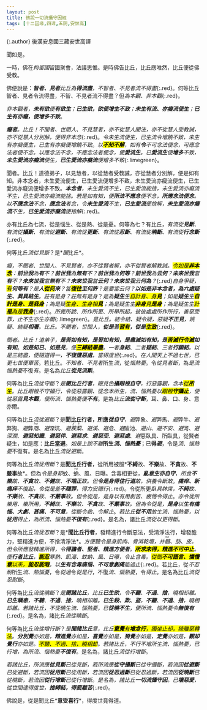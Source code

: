 ```yaml
---
layout: post
title: 佛說一切流攝守因經
tags: [十二因缘,四谛,五阴,安世高]
---
```


{:.author}
後漢安息國三藏安世高譯

聞如是。

一時，佛在*拘留國*留國聚會，法議思惟。是時佛告比丘，比丘應唯然，比丘便從佛受教。

佛便說是：*<b>智者、見者</b>比丘為<b><i>得</i>流盡</b>，不智者、不見者流不得盡*{:.red}。何等比丘智者、見者令流得盡，不智、不見者流不得盡？但*為<i>本觀</i>、<i>非本觀</i>*{:.red}。

*非本觀者，<b>未有<i>欲</i></b>便<b>有<i>欲</i>生</b>；<b>已生<i>欲</i>，<i>欲</i>便<i>增生</i>不致</b>；<b>未生<i>有流</i>、亦<i>癡流</i>便<i>生</i></b>；<b>已生<i>有</i>亦<i>癡</i>，便<i>增多</i>不致</b>*。

*<b>癡者</b>。比丘！不聞者、世間人、不見慧者，亦不從慧人聞法，亦不從慧人受教誡，亦不從慧人分別解，便得<i>非本念</i>*{:.red}。*令<i>未生流</i>便<i>生</i>，<i>已生流</i>令<i>增饒</i>不致，<i>未生有</i>亦<i>癡</i>便<i>生</i>，<i>已生有</i>亦<i>癡</i>便<i>增饒</i>不致*。*以<mark><b>不知不解</b></mark>，如有<i><b>令</b></i><i>不可念法</i>便<i>念</i>，可<i>應念法</i>者便<i>不念</i>。以<i>應念法</i>不念，<i>不應念法</i>者便<i>念</i>，便<b><i>愛流</i>生</b>。已<b><i>愛流</i>生</b>便<b>增多</b>不致，<b>未生<i>愛流</i>亦<i>癡流</i></b>便<i>生</i>，<b>已生<i>愛流</i>亦<i>癡流</i></b>便<i>增多</i>不致*{:.limegreen}。

聞者。比丘！道德弟子，以見慧者，以從慧者受教誡，亦從慧者分別解，便是如有知。非本念者，未生愛流便生，已生愛流便增多不致，未生愛流亦癡流便生，已生愛流亦癡流便增多不致。*<b><i>本念</i>者</b>，未生<i>愛流</i>不生，已生<i>愛流</i>能<i>捨</i>，未生<i>愛流</i>亦<i>癡流</i>不生，已生<i>愛流</i>亦<i>癡流</i>能<i>捨</i>。若是如有知，便<b>所法<i>不應念</i></b>便<i>不念</i>，<b>所<i>應念法</i>便<i>念</i></b>。以<b>不應念法</b>不念，<b><i>應念法</i></b>者<i>念</i>，令<b>未生<i>愛流</i></b>不生，<b>已生<i>愛流</i></b>便<i>捨解</i>，<b>未生<i>愛流</i>亦<i>癡流</i></b>不生，<b>已生<i>愛流</i>亦<i>癡流</i></b>便<i>捨解</i>*{:.red}。

亦有比丘為七流，從是惱生、從是熱、從是憂。何等為七？有比丘，*有<i>流</i>從<b><i>見</i>斷</b>、有<i>流</i>從<b><i>攝</i>斷</b>、有<i>流</i>從<b><i>避</i>斷</b>、有<i>流</i>從<b><i>更</i>斷</b>、有<i>流</i>從<b><i>忍</i>斷</b>、有<i>流</i>從<b><i>曉</i>斷</b>、有<i>流</i>從<b><i>行念</i>斷</b>*{:.red}。

何等比丘*流從見斷*？是*<i>聞</i>比丘*。

*癡，不聞者、世間人、不見賢者，亦不從賢者解，亦不從賢者解教誡。<mark>令如是<b>非本念</b></mark>：<b>前世<i>我</i></b>為<b>有</b>不？<b>前世<i>我</i></b>為<b>無有</b>不？<b>前世<i>我</i></b>為<b><i>何等</i></b>？<b>前世<i>我</i></b>為<b>云何</b>？<b>未來世<i>我</i></b>當<b>有</b>不？<b>未來世<i>我</i></b>當<b>無有</b>不？<b>未來世<i>我</i></b>當<b>云何</b>？<b>未來世<i>我</i></b>云<b>何為</b>？*{:.red}*自身<dfn title="计校迷惑。">爭疑</dfn>，<mark>有</mark><b>何等<i>有</i></b>？是<b><i>人</i><mark>從何</mark><i>來</i></b>？當<b><mark>復往</mark>至<i>何許</i></b>？是<i>要</i>當云何？<b>以如是<i>非本念</i>者，為六處<i>疑</i>生、異異<i>結</i>生</b>。<dfn title="有严正的议论，正经话之意。">莊</dfn>有是身？莊無有是身*？*是為<b>疑生</b><i>生</i><mark>自計身、身<b><i>見</i></b></mark>；如是<b>疑生</b><i>生</i><mark><b>自計<i>是身</i>、<i>是我身</i></b></mark>；為是<i>疑</i><mark>生<i>身</i>、生<i>身相</i><b>見</b></mark>；為是疑生<i>生</i><mark><i><b>非身</b></i>見<i><b>是身</b></i></mark>；為是疑生<i>生</i><mark>計<i><b>是</b></i>為是<i><b>我身</b></i></mark>*{:.red}。*所<i>覺</i>所<i>說</i>、所<i>作</i>所<i>更</i>、所<i>舉</i>所<i>起</i>，彼彼處處所<i>作</i>所<i>行</i>，善惡受罪，止不生亦生亦爾*{:.limegreen}。*是比丘。<i>結</i>令<i>結</i>、<i>疑</i>令<i>疑</i>，<i>惡疑</i><b>不正見</b>，<i>跳疑</i>、<i>結疑</i><b>相著</b>。比丘。不聞者，世間人，<b>從是苦<mark>習<i>有</i></mark>，從<i>是</i><mark>生致</mark></b>*{:.red}。

*聞者。比丘！道弟子，<b>是<i>苦</i>如有知，是<i>習</i>如有知，是<i>盡滅</i>如有知，是<mark><i>苦</i>滅<i>行</i>令滅</mark>如有知</b>*。*<b>如是知已、如是見</b>，便<mark><b><dfn title="身見结、戒禁取结、疑结。">三縛結</dfn>畢盡</b></mark>。一者<b><i>身</i>結</b>、二者<b><i>疑</i>結</b>、三者<b><i>行願</i>結</b>。以是三結盡，便隨道得一，<b>不復墮惡處</b>，當得度世*{:.red}。*在人間天上不過七世，已更七世便畢苦*。若比丘。*不知者、不見者*所生*流*，從*惱熱憂*。令*從見者斷*，為*是流惱熱憂*不復*有*。是名為*比丘<b>從見流斷</b>*。

何等為比丘*流從守斷*？*是<b>聞比丘行者</b>，<i>眼</i>見<i>色</i><b>攝<i>眼根</i>自守</b>，行惡露觀，<i>念</i>本<mark>從<i><b>所</b></i>生</mark>。比丘眼根不守攝行，令從惡露觀、從念本所生，<i>流</i>、<i>惱熱憂</i>以<mark><i>眼根</i><b>守攝止</b></mark>，便從惡露<b>見<i>本觀</i></b>，便所<i>流</i>、<i>惱熱憂</i>便<b>不有</b>*。是為*比丘<b>流從守斷</b>*，耳、鼻、口、身、意亦爾。

何等為比丘*流從避斷*？是<b>聞比丘行者，所應*從<i>自守</i>*</b>，*避*弊象、*避*弊馬、*避*弊牛、*避*弊狗、*避*弊<dfn title="古称蝮蛇一类的毒蛇。亦泛指小蛇。"><ruby>虺<rt>huǐ</rt></ruby></dfn>、*避*深坑、*避*<dfn title="一年生草本植物，果皮有尖刺。"><ruby>蒺<rt>jí</rt>䔧<rt>lí</rt></ruby></dfn>、*避*<i>溪</i>、*避*<i>危</i>、*避*陂池、*避*<i>山</i>、*避*<i>不安</i>、*避*河、*避*<i>深㵎</i>、<b>*避*<i>惡知識</i></b>、<b>*避*<i>惡伴</i></b>、<b>*避*<i>惡求</i></b>、<b>*避*<i>惡受</i></b>、<b>*避*<i>惡處</i></b>、*避*惡臥具、所臥具，從賢者疑生，如是應：<b>比丘當避</b>。*如是上說不離*<b>所生<i>流</i>、<i>惱熱憂</i></b>；已<b>得<i>避</i></b>，令是<i>流</i>、<i>惱熱憂</i>不復有。是名為比丘*流從避斷*。

何等為比丘*流從用斷*？是<b>聞比丘行者</b>，從所用被服*<b>不綺</b>故、<b>不樂</b>故、<b>不貪</b>故、<b>不嚴事</b>故*。但為*令是身*<dfn title="拒绝，遮挡，除去。">却</dfn>蚊、<ruby>蚋<rt>ruì</rt></ruby>、風、日曝。含毒相更從，*<b><i>亂意</i>生亦<i>自守</i></b>*，*所食<b>不樂</b>故、<b>不貪</b>故、<b>不健</b>故、<b>不端正</b>故。但<b>令<i>是身</i>得住<i>行道</i></b>故，供養令斷故*。*<b>痛痒、新痛痒</b>不<i>復起</i>，令從是差<b>不隨罪</b>，得力安隱行*{:.red}。令從所更*臥具牀席，<b>不綺</b>故、<b>不樂</b>故、<b>不貪</b>故、<b>不嚴事</b>故。但令從是，是身以有用劇苦、疲惓令得止*。*亦令從所樂用、樂所用，<b>不綺</b>故、<b>不樂</b>故、<b>不貪</b>故、<b>不嚴事</b>故。但為令從是，<b>是身</b>以<b>生有痛惱、大劇、甚痛、不可意</b>，從斷令救、令解止*。*若比丘<b>從<i>不用</i></b>故生流、惱熱憂，以<b>從用</b>得止，為所流、惱熱憂<b>不復有</b>*{:.red}。是名為，諸比丘*流從以更得斷*。

何等為比丘*流從忍斷*？是*<b>聞比丘行者</b>，發精進行令斷惡法，受清淨法行，增發膽力，堅精進方便，不捨清淨法*。*方便聽令是身肌肉、骨消乾壞，并<ruby>髓<rt>suǐ</rt></ruby>、肪、皮。但令所應發精進所得，令<b>得膽者、堅者、精進方便者</b>。<mark><b>所求未得，精進不可中止</b></mark>。便<b>行者比丘</b>，<mark><b>能<i>忍</i></b></mark>寒熱、飢渴、蚊蚋、風、日曝，令止<i>含毒</i>。<mark>從聞<b>不可語言、憍慢意</b>以來，<b>能<i>忍</i>能<dfn title="从容。"><i>暇</i></dfn></b></mark>。以<b>生有含毒痛惱、不可意劇痛</b>能<i>過止</i>*{:.red}。若比丘，從*不忍耐*所生*流、熱惱憂*，令*從過*令*從是行*，不復*流、惱熱憂*，令*得止*。是名為比丘*流從忍耐斷*。

何等為比丘*流從曉斷*？*是<b><i>聞</i>諸比丘</b>，比丘<b>已生欲</b>，令<b>不聽</b>、<b>不過</b>、<b>捨</b>，曉<i>相</i>却離。<b>已生瞋恚</b>，<b>不聽</b>、<b>不過</b>、<b>捨</b>，曉<i>相</i>却離。<b>已生殺、欺、盜</b>，<b>不聽</b>、<b>不過</b>、<b>捨</b>，曉<i>相</i>却離。若諸比丘，不從曉生流、惱熱憂，已<b>從曉不生</b>，便所流、惱熱憂令<b>無復有</b>*{:.red}。是名為，諸比丘*流從曉斷*。

何等為比丘*流從增行斷*？*是<b>聞諸比丘</b><i>意</i>，比丘<mark><b>意覺</b>有<b>增念行</b>，獨坐止却，猗離惡轉法</mark>。<b>分別覺</b>亦如是，<b>精進覺</b>亦如是，<b>喜覺</b>亦如是，<b>猗覺</b>亦如是，<b>定覺</b>亦如是，<b>觀却覺行</b>亦如是。<mark>不聽、不過、捨，曉相却</mark>。若諸比丘，不行不增所生流、惱熱憂，已行增，為所流、惱熱憂<b>不復有</b>*。是名為，諸比丘*流從行增斷*。

*若諸比丘，所流應<b>從<i>見</i>斷</b>已從見斷，若所流應<b>從<i>守攝</i>斷</b>已從守攝斷，若流因<b>從<i>避</i>斷</b>已從避斷，若流因<b>從<i>用</i>斷</b>已從用斷，若流因<b>從<i>忍過</i>斷</b>已從忍過斷，若流因<b>從<i>曉</i>斷</b>已從曉斷，若流因<b>從<i>行增</i>斷</b>已從行增斷。是名為，諸比丘<b>一切流攝守因</b>。已<b>壞惡愛</b>，從世間逮得度世，<b>捨縛結，得要離苦</b>*{:.red}。

佛說是，從是聞比丘*<b>意受喜行</b>*，得度世竟得道。
